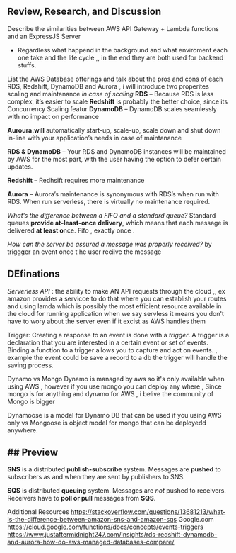 ## Review, Research, and Discussion

Describe the similarities between AWS API Gateway + Lambda functions and an ExpressJS Server
* Regardless what happend in the background and what enviroment each one take and the life cycle ,, in the end they are both used for backend stuffs.

List the AWS Database offerings and talk about the pros and cons of each
RDS, Redshift, DynamoDB and Aurora , i will introduce two properites scaling and maintanance 
*in case of scaling* 
**RDS** – Because RDS is less complex, it’s easier to scale
**Redshift** is probably the better choice, since its Concurrency Scaling featur
**DynamoDB** – DynamoDB scales seamlessly with no impact on performance

**Auroura:will** automatically start-up, scale-up, scale down and shut down in-line with your application’s needs
in case of maintanance 

**RDS & DynamoDB**  – Your RDS and DynamoDB instances will be maintained by AWS for the most part, with the user having the option to defer certain updates.

**Redshift** – Redhsift requires more maintenance

**Aurora**  – Aurora’s maintenance is synonymous with RDS’s when run with RDS. When run serverless, there is virtually no maintenance required.

  *What’s the difference between a FIFO and a standard queue?*
Standard queues **provide at-least-once delivery**, which means that each message is delivered **at least o**nce. Fifo , exactly once .


 *How can the server be assured a message was properly received?*
by triggger an event once t he user reciive the message 
## DEfinations
*Serverless API* : the ability to make AN API requests through the cloud ,, ex amazon provides a servicce to do that where you can establish your routes and using lamda which is possibly the most efficient resource available in the cloud for running application when we say servless it means you don't have to wory about the server even if it excist as AWS handles them

Trigger: Creating a response to an event is done with a  _trigger_. A trigger is a declaration that you are interested in a certain event or set of events. Binding a function to a trigger allows you to capture and act on events. , example the event could be save a record to a db the trigger will handle the saving process.

Dynamo vs Mongo
Dynamo is managed by aws so it's only available when using AWS ,
however if you use mongo you can deploy any where , 
Since mongo is for anything and dynamo for AWS , i belive the community of Mongo is  bigger

Dynamoose is a model for Dynamo  DB that can be used if you using AWS only vs Mongoose is object model for mongo that can be deployedd anywhere.
## ## Preview
**SNS**  is a distributed  **publish-subscribe**  system. Messages are  **pushed**  to subscribers as and when they are sent by publishers to SNS.

**SQS**  is distributed  **queuing**  system. Messages are  _not_  pushed to receivers. Receivers have to  **poll or pull**  messages from  **SQS**.

Additional Resources
https://stackoverflow.com/questions/13681213/what-is-the-difference-between-amazon-sns-and-amazon-sqs
Google.com 
https://cloud.google.com/functions/docs/concepts/events-triggers
https://www.justaftermidnight247.com/insights/rds-redshift-dynamodb-and-aurora-how-do-aws-managed-databases-compare/